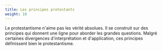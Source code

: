 ```yaml
---
title: Les principes protestants
weight: 10
---
```


Le protestantisme n'aime pas les vérité absolues.
Il se construit sur des principes qui donnent une ligne pour aborder les grandes questions.
Malgré certaines divergences d'interprétation et d'application, ces principes définissent bien le protestantisme.